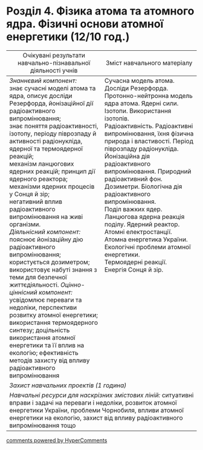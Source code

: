 <div id="hypercomments_widget" class="js-hypercomments-widget invisible"></div>

# Розділ 4. Фізика атома та атомного ядра. Фізичні основи атомної енергетики (12/10 год.)

<table>
  <tr>
    <td width="50%" align="center">Очікувані результати навчально-пізнавальної діяльності учнів</td>
    <td width="50%" align="center">Зміст навчального матеріалу</td>
  </tr>
<tbody>
  <tr>
    <td width="50%" style="vertical-align:top !important;">
      <i>Знаннєвий компонент:</i><br>
      знає сучасні моделі атома та ядра, описує досліди Резерфорда, йонізаційної дії радіоактивного випромінювання; <br>
      знає поняття радіоактивності, ізотопу, періоду піврозпаду й активності радіонукліда, ядерної та термоядерної реакцій; <br>
      механізм ланцюгових ядерних реакцій; принцип дії ядерного реактора; механізми ядерних процесів у Сонця й зір; <br>
      негативний вплив радіоактивного випромінювання на живі організми. <br>
      <i>Діяльнісний компонент:</i><br>
      пояснює йонізаційну дію радіоактивного випромінювання; користується дозиметром; використовує набуті знання з теми для безпечної життєдіяльності. 
      <i>Оцінно-ціннісний компонент:</i><br>
      усвідомлює переваги та недоліки, перспективи розвитку атомної енергетики; використання термоядерного синтезу; доцільність використання атомної енергетики та її вплив на екологію; ефективність методів захисту від впливу радіоактивного випромінювання
    </td>
    <td width="50%" style="vertical-align:top !important;">
      Сучасна модель атома. Досліди Резерфорда. Протонно-нейтронна модель ядра атома. Ядерні сили. Ізотопи. Використання ізотопів.  <br>
      Радіоактивність. Радіоактивні випромінювання, їхня фізична природа і властивості. Період піврозпаду радіонукліда. <br>
      Йонізаційна дія радіоактивного випромінювання. Природний радіоактивний фон.  <br>
      Дозиметри. Біологічна дія радіоактивного випромінювання. <br>
      Поділ важких ядер. Ланцюгова ядерна реакція поділу. Ядерний реактор. Атомні електростанції. Атомна енергетика України. Екологічні проблеми атомної енергетики. <br>
      Термоядерні реакції. <br>
      Енергія Сонця й зір.  <br>
    </td>
    </tr>
      <tr>
    <td colspan="2" width="100%"><i>Захист навчальних проектів (1 година)</i></td>
  </tr>
    <tr>
    <td colspan="2" width="100%" style="vertical-align:top !important;">
      <i>Навчальні ресурси для наскрізних змістових ліній:</i> ситуативні вправи і задачі на переваги і недоліки, розвиток атомної енергетики України, проблеми Чорнобиля, впливи атомної енергетики на екологію, захист від впливу радіоактивного випромінювання тощо
  </tr>
</tbody>
</table>


<div class="js-hypercomments-container">
<a href="http://hypercomments.com" class="hc-link" title="comments widget">comments powered by HyperComments</a>
</div>